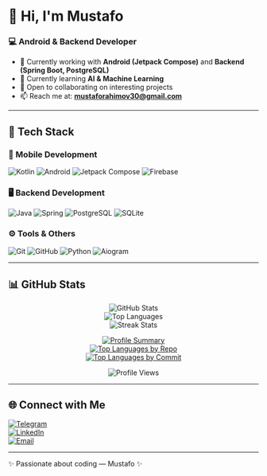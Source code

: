 # 👋 Hi, I'm Mustafo

### 💻 Android & Backend Developer

- 🔭 Currently working with **Android (Jetpack Compose)** and **Backend (Spring Boot, PostgreSQL)**  
- 🌱 Currently learning **AI & Machine Learning**  
- 👯 Open to collaborating on interesting projects  
- 📫 Reach me at: **mustaforahimov30@gmail.com**  

---

## 🚀 Tech Stack

### 📱 Mobile Development
![Kotlin](https://img.shields.io/badge/Kotlin-7F52FF?style=for-the-badge&logo=kotlin&logoColor=white)
![Android](https://img.shields.io/badge/Android-3DDC84?style=for-the-badge&logo=android&logoColor=white)
![Jetpack Compose](https://img.shields.io/badge/Jetpack%20Compose-4285F4?style=for-the-badge&logo=jetpackcompose&logoColor=white)
![Firebase](https://img.shields.io/badge/Firebase-FFCA28?style=for-the-badge&logo=firebase&logoColor=black)

### 🖥 Backend Development
![Java](https://img.shields.io/badge/Java-ED8B00?style=for-the-badge&logo=openjdk&logoColor=white)
![Spring](https://img.shields.io/badge/Spring-6DB33F?style=for-the-badge&logo=spring&logoColor=white)
![PostgreSQL](https://img.shields.io/badge/PostgreSQL-316192?style=for-the-badge&logo=postgresql&logoColor=white)
![SQLite](https://img.shields.io/badge/SQLite-07405E?style=for-the-badge&logo=sqlite&logoColor=white)

### ⚙️ Tools & Others
![Git](https://img.shields.io/badge/Git-F05032?style=for-the-badge&logo=git&logoColor=white)
![GitHub](https://img.shields.io/badge/GitHub-181717?style=for-the-badge&logo=github&logoColor=white)
![Python](https://img.shields.io/badge/Python-3776AB?style=for-the-badge&logo=python&logoColor=white)
![Aiogram](https://img.shields.io/badge/Aiogram-2CA5E0?style=for-the-badge&logo=telegram&logoColor=white)

---

## 📊 GitHub Stats

<div align="center">

![GitHub Stats](https://github-readme-stats.vercel.app/api?username=Developer-Mustafo&show_icons=true&theme=tokyonight)  
![Top Languages](https://github-readme-stats.vercel.app/api/top-langs/?username=Developer-Mustafo&layout=compact&theme=tokyonight)  
![Streak Stats](https://github-readme-streak-stats.herokuapp.com/?user=Developer-Mustafo&theme=tokyonight)  

[![Profile Summary](https://github-profile-summary-cards.vercel.app/api/cards/profile-details?username=Developer-Mustafo&theme=tokyonight)](https://github.com/Developer-Mustafo)  
[![Top Languages by Repo](https://github-profile-summary-cards.vercel.app/api/cards/repos-per-language?username=Developer-Mustafo&theme=tokyonight)](https://github.com/Developer-Mustafo)  
[![Top Languages by Commit](https://github-profile-summary-cards.vercel.app/api/cards/most-commit-language?username=Developer-Mustafo&theme=tokyonight)](https://github.com/Developer-Mustafo)  

![Profile Views](https://komarev.com/ghpvc/?username=Developer-Mustafo&style=for-the-badge)  

</div>

---

## 🌐 Connect with Me

[![Telegram](https://img.shields.io/badge/Telegram-26A5E4?style=for-the-badge&logo=telegram&logoColor=white)](https://t.me/mustafo_rahim_2009)  
[![LinkedIn](https://img.shields.io/badge/LinkedIn-0A66C2?style=for-the-badge&logo=linkedin&logoColor=white)](https://www.linkedin.com/in/mustafo-rahim-4a0384324?utm_source=share&utm_campaign=share_via&utm_content=profile&utm_medium=android_app)  
[![Email](https://img.shields.io/badge/Email-D14836?style=for-the-badge&logo=gmail&logoColor=white)](mailto:mustaforahimov30@gmail.com)

---

✨ Passionate about coding — Mustafo ✨
